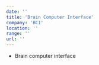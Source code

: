 ```yaml
---
date: ''
title: 'Brain Computer Interface'
company: 'BCI'
location: ''
range: ''
url: ''
---
```


- Brain computer interface
